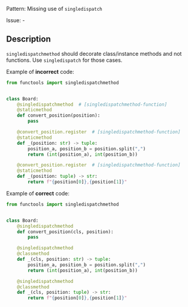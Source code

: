 Pattern: Missing use of `singledispatch`

Issue: -

## Description

`singledispatchmethod` should decorate class/instance methods and not functions. Use `singledispatch` for those cases.

Example of **incorrect** code:

```python
from functools import singledispatchmethod


class Board:
    @singledispatchmethod  # [singledispatchmethod-function]
    @staticmethod
    def convert_position(position):
        pass

    @convert_position.register  # [singledispatchmethod-function]
    @staticmethod
    def _(position: str) -> tuple:
        position_a, position_b = position.split(",")
        return (int(position_a), int(position_b))

    @convert_position.register  # [singledispatchmethod-function]
    @staticmethod
    def _(position: tuple) -> str:
        return f"{position[0]},{position[1]}"
```

Example of **correct** code:

```python
from functools import singledispatchmethod


class Board:
    @singledispatchmethod
    def convert_position(cls, position):
        pass

    @singledispatchmethod
    @classmethod
    def _(cls, position: str) -> tuple:
        position_a, position_b = position.split(",")
        return (int(position_a), int(position_b))

    @singledispatchmethod
    @classmethod
    def _(cls, position: tuple) -> str:
        return f"{position[0]},{position[1]}"
```